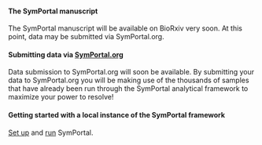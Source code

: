#### The SymPortal manuscript
The SymPortal manuscript will be available on BioRxiv very soon. At this point, data may be submitted via SymPortal.org.

#### Submitting data via [SymPortal.org](symportal.org)
Data submission to SymPortal.org will soon be available. By submitting your data to SymPortal.org you will be making use of the thousands of samples that have already been run through the SymPortal analytical framework to maximize your power to resolve!

#### Getting started with a local instance of the SymPortal framework
[Set up](https://github.com/SymPortal/SymPortal_framework/wiki/SymPortal-setup) and [run](https://github.com/SymPortal/SymPortal_framework/wiki/Running-SymPortal) SymPortal.


